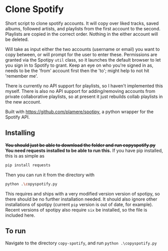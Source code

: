 # Clone Spotify

Short script to clone spotify accounts. It will copy over liked tracks, saved albums, followed artists, and playlists from the first account to the second. Playlists are copied in the correct order. Nothing in the either account will be deleted.

Will take as input either the two accounts (username or email) you want to copy between, or will prompt for the user to enter these. Permissions are granted via the Spotipy `util` class, so it launches the default browser to let you sign in to Spotify to grant. Keep an eye on who you're signed in as, needs to be the 'from' account first then the 'to'; might help to not hit 'remember me'.


There is currently no API support for playlists, so I haven't implemented this myself. There is also no API support for adding/removing accounts from private collaborative playlists, so at present it just rebuilds collab playlists in the new account. 

Built with https://github.com/plamere/spotipy, a python wrapper for the Spotify API.

## Installing

<s>**You should just be able to download the folder and run copyspotify.py**</s> **You need requests installed to be able to run this.** If you have pip installed, this is as simple as 
```bash
pip install requests
```
Then you can run it from the directory with 
```bash
python .\copyspotify.py
```
This requires and ships with a very modified version version of spotipy, so there should be no further installation needed. It should also ignore other installations of spotipy (current `pip` version is out of date, for example). Recent versions of spotipy also require `six` be installed, so the file is included here.

## To run

Navigate to the directory `copy-spotify`, and run ``` python .\copyspotify.py ```
